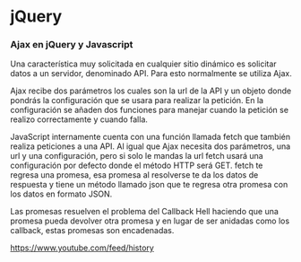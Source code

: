 # jQuery

### Ajax en jQuery y Javascript

Una característica muy solicitada en cualquier sitio dinámico es solicitar datos a un servidor, denominado API. Para esto normalmente se utiliza Ajax.

Ajax recibe dos parámetros los cuales son la url de la API y un objeto donde pondrás la configuración que se usara para realizar la petición. En la configuración se añaden dos funciones para manejar cuando la petición se realizo correctamente y cuando falla.

JavaScript internamente cuenta con una función llamada fetch que también realiza peticiones a una API. Al igual que Ajax necesita dos parámetros, una url y una configuración, pero si solo le mandas la url fetch usará una configuración por defecto donde el método HTTP será GET.
fetch te regresa una promesa, esa promesa al resolverse te da los datos de respuesta y tiene un método llamado json que te regresa otra promesa con los datos en formato JSON.

Las promesas resuelven el problema del Callback Hell haciendo que una promesa pueda devolver otra promesa y en lugar de ser anidadas como los callback, estas promesas son encadenadas.

https://www.youtube.com/feed/history